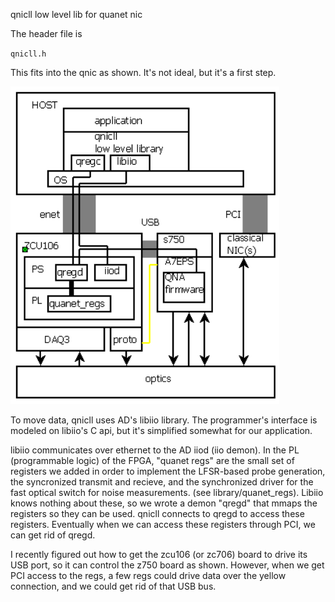 
qnicll
low level lib for quanet nic

The header file is

`qnicll.h`

This fits into the qnic as shown.  It's not ideal, but it's a first step.

![qnic layers!](assets/qnic_layers.png "qnic layers")

To move data, qnicll uses AD's libiio library.
The programmer's interface is modeled on libiio's C api,
but it's simplified somewhat for our application.

libiio communicates over ethernet to the AD iiod (iio demon).  In the PL (programmable logic) of the FPGA, "quanet regs" are the small set of registers we added in order to implement the LFSR-based probe generation, the syncronized transmit and recieve, and the synchronized driver for the fast optical switch for noise measurements.  (see library/quanet_regs).  Libiio knows nothing about these, so we wrote a demon "qregd" that mmaps the registers so they can be used.  qnicll connects to qregd to access these registers.  Eventually when we can access these registers through PCI, we can get rid of qregd.

I recently figured out how to get the zcu106 (or zc706) board to drive its USB port, so it can control the z750 board as shown.  However, when we get PCI access to the regs, a few regs could drive data over the yellow connection, and we could get rid of that USB bus.


